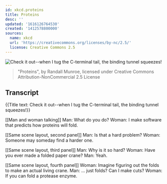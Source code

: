 ```yaml
---
id: xkcd.proteins
title: Proteins
desc: ''
updated: '1616126764530'
created: '1412578800000'
sources:
  name: xkcd
  url: 'https://creativecommons.org/licenses/by-nc/2.5/'
  license: Creative Commons 2.5
---
```

![Check it out--when I tug the C-terminal tail, the binding tunnel squeezes!](https://imgs.xkcd.com/comics/proteins.png)
> "Proteins", by Randall Munroe, licensed under Creative Commons Attribution-NonCommercial 2.5 License

## Transcript
{{Title text: Check it out--when I tug the C-terminal tail, the binding tunnel squeezes!}}

[[Man and woman talking]]
Man: What do you do?
Woman:  I make software that predicts how proteins will fold.

[[Same scene layout, second panel]]
Man: Is that a hard problem?
Woman:  Someone may someday find a harder one.

[[Same scene layout, third panel]]
Man: Why is it so hard?
Woman: Have you ever made a folded paper crane?
Man: Yeah.

[[Same scene layout, fourth panel]]
Woman: Imagine figuring out the folds to make an actual living crane.
Man: ... just folds?  Can I make cuts?
Woman: If you can fold a protease enzyme.

